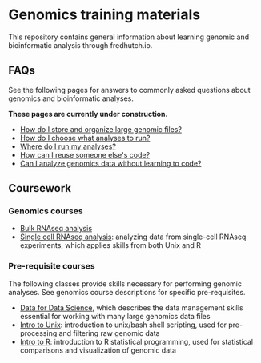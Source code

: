 # Genomics training materials

This repository contains general information about learning genomic and bioinformatic analysis through fredhutch.io.

## FAQs

See the following pages for answers to commonly asked questions about genomics and bioinformatic analyses.

**These pages are currently under construction.**

- [How do I store and organize large genomic files?](topics/data_storage.md)
- [How do I choose what analyses to run?](topics/choosing_methods.md)
- [Where do I run my analyses?](topics/choosing_compute.md)
- [How can I reuse someone else's code?](topics/reusing_code.md)
- [Can I analyze genomics data without learning to code?](topics/galaxy.md)

## Coursework 

### Genomics courses

- [Bulk RNAseq analysis](https://github.com/fredhutchio/rnaseq)
- [Single cell RNAseq analysis](https://github.com/fredhutchio/scRNAseq): analyzing data from single-cell RNAseq experiments,
which applies skills from both Unix and R

### Pre-requisite courses

The following classes provide skills necessary for performing genomic analyses.
See genomics course descriptions for specific pre-requisites. 

- [Data for Data Science](https://github.com/fredhutchio/data_for_data_science), which describes the data management skills essential for working with many large genomics data files
- [Intro to Unix](https://github.com/fredhutchio/unix_shell_intro): introduction to unix/bash shell scripting,
used for pre-processing and filtering raw genomic data
- [Intro to R](https://github.com/fredhutchio/r_intro): introduction to R statistical programming,
used for statistical comparisons and visualization of genomic data
